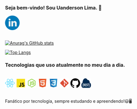 
### Seja bem-vindo! Sou Uanderson Lima. 👋
<a href="https://www.linkedin.com/in/uandersondev/" target="_blank">
<img src="./Readme/linkedin.png"/>
</a>
<br></br>

[![Anurag's GitHub stats](https://github-readme-stats.vercel.app/api?username=UandersonLim)](https://github.com/anuraghazra/github-readme-stats)

[![Top Langs](https://github-readme-stats.vercel.app/api/top-langs/?username=UandersonLim&layout=pie)](https://github.com/UandersonLim/github-readme-stats)



### Tecnologias que uso atualmente no meu dia a dia.

<div style="display: inline_block"><br/>
<img alingn="center"alt="React"src="./Readme/react.png"/>
<img alingn="center"alt="JS"src="./Readme/js.png"/>
<img alingn="center"alt="Node"src="./Readme/node.png">
<img alingn="center"alt="Html"src="./Readme/html.png">
<img alingn="center"alt="Node"src="./Readme/css.png">
<img alingn="center"alt="Node"src="./Readme/git.png">
<img alingn="center"alt="Node"src="./Readme/github.png">
<img alingn="center"alt="Node"src="./Readme/REST.png">
</div><br/>

Fanático por tecnologia, sempre estudando e apreendendo!😃🖥️


